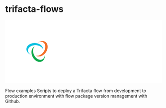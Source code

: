 # trifacta-flows


![Trifacta logo](2.Trifacta_Logo_White.png)

Flow examples
Scripts to deploy a Trifacta flow from development to production environment with flow package version management with Github.
